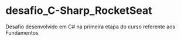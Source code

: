 # desafio_C-Sharp_RocketSeat
Desafio desenvolvido em C# na primeira etapa do curso referente aos Fundamentos
